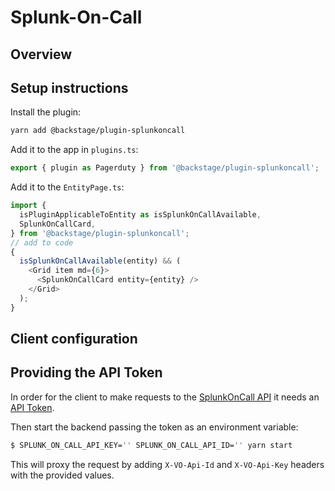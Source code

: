 # Splunk-On-Call

## Overview

## Setup instructions

Install the plugin:

```bash
yarn add @backstage/plugin-splunkoncall
```

Add it to the app in `plugins.ts`:

```ts
export { plugin as Pagerduty } from '@backstage/plugin-splunkoncall';
```

Add it to the `EntityPage.ts`:

```ts
import {
  isPluginApplicableToEntity as isSplunkOnCallAvailable,
  SplunkOnCallCard,
} from '@backstage/plugin-splunkoncall';
// add to code
{
  isSplunkOnCallAvailable(entity) && (
    <Grid item md={6}>
      <SplunkOnCallCard entity={entity} />
    </Grid>
  );
}
```

## Client configuration

## Providing the API Token

In order for the client to make requests to the [SplunkOnCall API](https://developer.splunkoncall.com/docs/rest-api-v2/rest-api/) it needs an [API Token](https://support.splunkoncall.com/docs/generating-api-keys#generating-a-general-access-rest-api-key).

Then start the backend passing the token as an environment variable:

```bash
$ SPLUNK_ON_CALL_API_KEY='' SPLUNK_ON_CALL_API_ID='' yarn start
```

This will proxy the request by adding `X-VO-Api-Id` and `X-VO-Api-Key` headers with the provided values.

